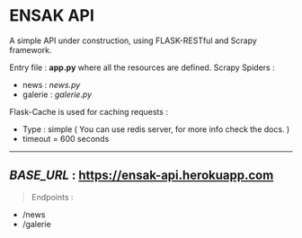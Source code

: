 # ENSAK API 

A simple API under construction, using FLASK-RESTful and Scrapy framework.

Entry file : **app.py** where all the resources are defined.
Scrapy Spiders : 
 * news : *news.py*
 * galerie : *galerie.py*

Flask-Cache is used for caching requests :
 - Type : simple ( You can use redis server, for more info check the docs. ) 
 - timeout = 600 seconds

---
*BASE_URL* : https://ensak-api.herokuapp.com
---

> Endpoints : 
 - /news
 - /galerie
